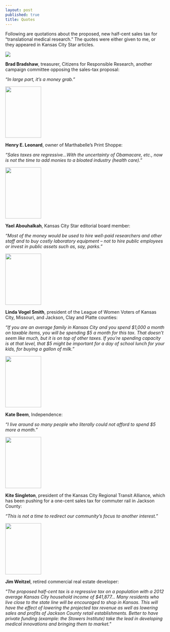 ```yaml
---
layout: post
published: true
title: Quotes
---
```


Following are quotations about the proposed, new half-cent sales tax for “translational medical research.” The quotes were either given to me, or they appeared in Kansas City Star articles.

<div class="media">
  <img src="{{ site.baseurl }}/img/bradshaw.jpg" class="img-responsive pull-left">
  <div class="media-body">
    <p><strong>Brad Bradshaw</strong>, treasurer, Citizens for Responsible Research, another campaign committee opposing the sales-tax proposal:</p>
    <p><em>“In large part, it’s a money grab.”</em></p>
  </div>
</div>

<div class="media">
  <img src="{{ site.baseurl }}/img/leonard.jpg" height="161" width="113" class="img-responsive pull-left">
  <div class="media-body">
    <p><strong>Henry E. Leonard</strong>, owner of Marthabelle’s Print Shoppe:</p>
    <p><em>“Sales taxes are regressive…With the uncertainty of Obamacare, etc., now is not the time to add monies to a bloated industry (health care).”</em></p>
  </div>
</div>

<div class="media">
  <img src="{{ site.baseurl }}/img/abouhalkah.jpg" height="161" width="113" class="img-responsive pull-left">
  <div class="media-body">
    <p><strong>Yael Abouhalkah</strong>, Kansas City Star editorial board member:</p>
    <p><em>“Most of the money would be used to hire well-paid researchers and other staff and to buy costly laboratory equipment – not to hire public employees or invest in public assets such as, say, parks.”</em></p>
  </div>
</div>

<div class="media">
  <img src="{{ site.baseurl }}/img/VogelSmith.jpg" height="161" width="113" class="img-responsive pull-left">
  <div class="media-body">
    <p><strong>Linda Vogel Smith</strong>, president of the League of Women Voters of Kansas City, Missouri, and Jackson, Clay and Platte counties:</p>
    <p><em>“If you are an average family in Kansas City and you spend $1,000 a month on taxable items, you will be spending $5 a month for this tax. That doesn’t seem like much, but it is on top of other taxes. If you’re spending capacity is at that level, that $5 might be important for a day of school lunch for your kids, for buying a gallon of milk.”</em></p>
  </div>
</div>

<div class="media">
  <img src="{{ site.baseurl }}/img/katebeem.jpg" height='161' width='113' class='img-responsive pull-left'>
  <div class="media-body">
    <p><strong>Kate Beem</strong>, Independence:</p>
    <p><em>“I live around so many people who literally could not afford to spend $5 more a month.”</em></p>
  </div>
</div>

<div class="media">
<img src="{{ site.baseurl }}/img/singleton.jpg" height="161" width="113" class="pull-left img-responsive">

  <div class="media-body">
    <p><strong>Kite Singleton</strong>, president of the Kansas City Regional Transit Alliance, which has been pushing for a one-cent sales tax for commuter rail in Jackson County:</p>
    <p><em>“This is not a time to redirect our community’s focus to another interest.”</em></p>
  </div>
</div>

<div class="media">
<img src="{{ site.baseurl }}/img/Weitzel.jpg" height="161" width="113" class="pull-left img-responsive">
  <div class="media-body">
    <p><strong>Jim Weitzel</strong>, retired commercial real estate developer:</p>
    <p><em>"The proposed half-cent tax is a regressive tax on a population with a 2012 average Kansas City household income of $41,877… Many residents who live close to the state line will be encouraged to shop in Kansas. This will have the effect of lowering the projected tax revenue as well as lowering sales and profits of Jackson County retail establishments. Better to have private funding (example: the Stowers Institute) take the lead in developing medical innovations and bringing them to market."</em></p>
  </div>
</div>